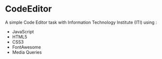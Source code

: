 # CodeEditor
A simple Code Editor task with Information Technology Institute (ITI) using :
- JavaScript
- HTML5
- CSS3
- FontAwesome
- Media Queries

